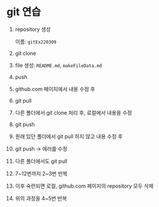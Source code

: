 # git 연습

1. repository 생성 

   이름: `gitEx220309`

2. git clone

3. file 생성: `README.md`, `makeFileData.md`

4. push

5. github.com 페이지에서 내용 수정 후

6. git pull

7. 다른 폴더에서 git clone 처리 후, 로컬에서 내용을 수정

8. git push

9. 원래 있던 폴더에서 git pull 하지 않고 내용 수정 후 

10. git push -> 에러를 수정

11. 다른 폴더에서도 git pull

12. 7~12번까지 2~3번 반복

13. 이후 숙련되면 로컬, github.com 페이지의 repository 모두 삭제

14. 위의 과정을 4~5번 반복